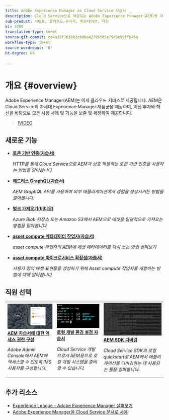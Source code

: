```yaml
---
title: Adobe Experience Manager as Cloud Service 자습서
description: Cloud Service으로 제공되는 Adobe Experience Manager(AEM)용 자습서 모음
sub-product: 사이트, 클라우드 관리자, 파운데이션, 자산
kt: 3289
translation-type: tm+mt
source-git-commit: ce4a35f763862c6d6a42795fd5e79d9c59ff645a
workflow-type: tm+mt
source-wordcount: '0'
ht-degree: 0%

---
```



# 개요 {#overview}

Adobe Experience Manager(AEM)는 이제 클라우드 서비스로 제공됩니다. AEM은 Cloud Service의 차세대 Experience Manager 제품군을 제공하며, 이전 투자와 혁신을 바탕으로 모든 사용 사례 및 기능을 보존 및 확장하여 제공합니다.

>[!VIDEO](https://video.tv.adobe.com/v/31085/?quality=12&learn=on)

## 새로운 기능

* **[토큰 기반 인증(자습서)](https://experienceleague.adobe.com/docs/experience-manager-learn/getting-started-with-aem-headless/authentication/overview.html)**

   *HTTP를 통해 Cloud Service으로 AEM과 상호 작용하는 토큰 기반 인증을 사용하는 방법을 알아봅니다.*

* **[헤드리스 GraphQL(자습서)](https://experienceleague.adobe.com/docs/experience-manager-learn/getting-started-with-aem-headless/graphql/overview.html)**

   *AEM GraphQL API를 사용하여 외부 애플리케이션에서 경험을 향상시키는 방법을 알아봅니다.*

* **[벌크 가져오기(비디오)](./migration/bulk-import.md)**

   *Azure Blob 저장소 또는 Amazon S3에서 AEM으로 에셋을 일괄적으로 가져오는 방법을 알아봅니다.*

* **[asset compute 메타데이터 작업자(자습서)](./asset-compute/advanced/metadata.md)**

   *asset compute 작업자의 AEM에 에셋 메타데이터를 다시 쓰는 방법 살펴보기*

* **[asset compute 마이크로서비스 확장성(자습서)](./asset-compute/overview.md)**

   *사용자 정의 에셋 표현물을 생성하기 위해 Asset compute 작업자를 개발하는 방법에 대해 알아봅니다.*

## 직원 선택

<table>
   <td>
      <a href="./accessing/overview.md">
      <img alt="AEM에 대한 액세스를 Cloud Service으로 구성" src="./assets/overview/staff-pick__accessing.png"/>
      </a>
      <div>
         <a href="./accessing/overview.md">
         <strong>AEM 자습서에 대한 액세스 권한 구성</strong>
         </a>
      </div>
      <p>
         <em>Adobe Admin Console에서 AEM에 액세스할 수 있도록 IMS 사용자를 구성합니다.</em>
      <p>
   </td>   
   <td>
      <a href="./local-development-environment/overview.md">
      <img alt="로컬 개발 환경 설정 자습서" src="./assets/overview/staff-pick__local-development-environment-set-up.png"/>
      </a>
      <div>
         <a href="./local-development-environment/overview.md">
         <strong>로컬 개발 환경 설정 자습서</strong>
         </a>
      </div>
      <p>
         <em>Cloud Service 개발으로서 AEM용으로 로컬 개발 시스템을 준비할 수 있습니다.</em>
      <p>
   </td>   
   <td>
      <a href="./debugging/aem-sdk-local-quickstart/overview.md">
      <img alt="AEM SDK의 로컬 빠른 시작 디버깅" src="./assets/overview/staff-pick__debugging.png"/>
      </a>
      <div>
         <a href="./debugging/aem-sdk-local-quickstart/overview.md">
         <strong>AEM SDK 디버깅</strong>
         </a>
      </div>
      <p>
         <em>Cloud Service SDK의 로컬 quickstart로 AEM에서 애플리케이션을 디버깅하는 데 사용되는 툴을 살펴봅니다.</em>
      <p>
   </td>
</table>

## 추가 리소스

* [Experience League - Adobe Experience Manager 살펴보기](https://experienceleague.adobe.com/#recommended/solutions/experience-manager)
* [Adobe Experience Manager을 Cloud Service 문서로 사용](https://docs.adobe.com/content/help/en/experience-manager-cloud-service/landing/home.html)
